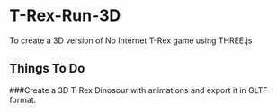 # T-Rex-Run-3D
To create a 3D version of No Internet T-Rex game using THREE.js

## Things To Do
###Create a 3D T-Rex Dinosour with animations and export it in GLTF format.
